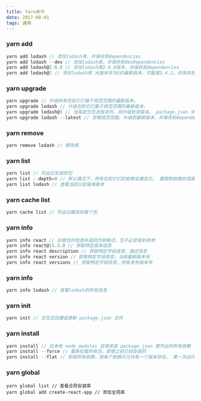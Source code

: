 ```yaml
---
title: Yarn命令
date: 2017-08-01
tags: 通用
---
```


### yarn add

```js
yarn add lodash // 添加lodash库，并保存到dependencies
yarn add lodash --dev // 添加lodash库，并保存到devDependencies
yarn add lodash@2.0.0 // 添加lodash库2.0.0版本，并保存到dependencies
yarn add lodash@2 // 添加lodash库 大版本号为2的最新版本，可能是2.4.2，并保存到dependencies
```


### yarn upgrade
```js
yarn upgrade // 升级所有包到它们基于规范范围的最新版本。
yarn upgrade lodash // 升级包到它们基于规范范围的最新版本。
yarn upgrade lodash@3 // 当指定包包含版本时，将升级到该版本。 package.json 中指明的依赖也将同时更改为指定的版本。 
yarn upgrade lodash --latest // 忽略规范范围，升级到最新版本，并保存到dependencies
```


### yarn remove
```js
yarn remove lodash // 移除库 
```


### yarn list
```js
yarn list // 列出已安装的包
yarn list --depth=0 // 默认情况下，所有包和它们的依赖会被显示。 要限制依赖的深度
yarn list lodash // 查看当前以安装库版本
``` 


### yarn cache list
```js
yarn cache list // 列出已缓存的每个包
```


### yarn info
```js
yarn info react // 拉取包的信息并返回为树格式，包不必安装到本地
yarn info react@15.3.0 // 获取特定版本信息
yarn info react description // 获取特定字段信息，描述信息
yarn info react version // 获取特定字段信息，当前最新版本号
yarn info react versions // 获取特定字段信息，所有发布版本号
```


### yarn info
```js
yarn info lodash // 查看lodash的所有信息
```


### yarn init
```js
yarn init // 交互式创建或更新 package.json 文件
```

### yarn install
```js
yarn install // 在本地 node_modules 目录安装 package.json 里列出的所有依赖
yarn install --force // 重新拉取所有包，即使之前已经安装的
yarn install --flat // 安装所有依赖，但每个依赖只允许有一个版本存在。 第一次运行这个命令时，会提示你在每个依赖包的多个版本范围中选择一个版本。 这会被添加到你的 package.json 文件的 resolutions 字段。
```


### yarn global
```
yarn global list // 查看全局安装库
yarn global add create-react-app // 添加全局库
```
